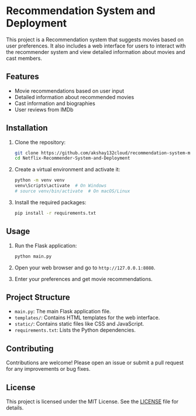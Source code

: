 # Recommendation System and Deployment

This project is a Recommendation system that suggests movies based on user preferences. It also includes a web interface for users to interact with the recommender system and view detailed information about movies and cast members.

## Features

- Movie recommendations based on user input
- Detailed information about recommended movies
- Cast information and biographies
- User reviews from IMDb

## Installation

1. Clone the repository:
    ```sh
    git clone https://github.com/akshay132cloud/recommendation-system-movies-.git
    cd Netflix-Recommender-System-and-Deployment
    ```

2. Create a virtual environment and activate it:
    ```sh
    python -m venv venv
    venv\Scripts\activate  # On Windows
    # source venv/bin/activate  # On macOS/Linux
    ```

3. Install the required packages:
    ```sh
    pip install -r requirements.txt
    ```

## Usage

1. Run the Flask application:
    ```sh
    python main.py
    ```

2. Open your web browser and go to `http://127.0.0.1:8080`.

3. Enter your preferences and get movie recommendations.

## Project Structure

- `main.py`: The main Flask application file.
- `templates/`: Contains HTML templates for the web interface.
- `static/`: Contains static files like CSS and JavaScript.
- `requirements.txt`: Lists the Python dependencies.

## Contributing

Contributions are welcome! Please open an issue or submit a pull request for any improvements or bug fixes.

## License

This project is licensed under the MIT License. See the [LICENSE](LICENSE) file for details.